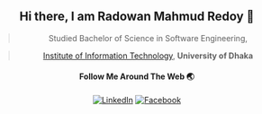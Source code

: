 <div align="center">
  
## Hi there, I am Radowan Mahmud Redoy 👋
  
> Studied Bachelor of Science in Software Engineering,
  
> [Institute of Information Technology](http://iit.du.ac.bd), **University of Dhaka**

#### Follow Me Around The Web 🌏
<a target="_blank" href="https://www.linkedin.com/in/radowan-mahmud-redoy-35b9931b4/"><img src="https://img.shields.io/badge/LinkedIn-%230077B5.svg?&style=plastic&logo=linkedin&logoColor=white" alt="LinkedIn"></a>
<a target="_blank" href="https://www.facebook.com/radowan.mahmud.3/"><img src="https://img.shields.io/badge/Facebook-%231877F2.svg?&style=plastic&logo=Facebook&logoColor=white" alt="Facebook"></a>
</div>

<!--## Profile Views
[Profile views](https://gpvc.arturio.dev/RadowanMahmud) 
            
[Radowan's github stats](https://github-readme-stats.vercel.app/api?username=RadowanMahmud&&count_private=true&&show_icons=true&title_color=00ff00&icon_color=bb2acf&text_color=daf7dc&bg_color=151515)
    

[[Top Langs](https://github-readme-stats.vercel.app/api/top-langs/?username=RadowanMahmud&layout=compact)](https://github.com/RadowanMahmud/github-readme-stats)


<!--
**RadowanMahmud/RadowanMahmud** is a ✨ _special_ ✨ repository because its `README.md` (this file) appears on your GitHub profile.

Here are some ideas to get you started: -->
<!-- 
- 🔭 I’m currently working on ...
- 🌱 I’m currently learning ...
- 👯 I’m looking to collaborate on ...
- 🤔 I’m looking for help with ...
- 💬 Ask me about ...
- 📫 How to reach me: ...
- 😄 Pronouns: ...
- ⚡ Fun fact: ... -->
